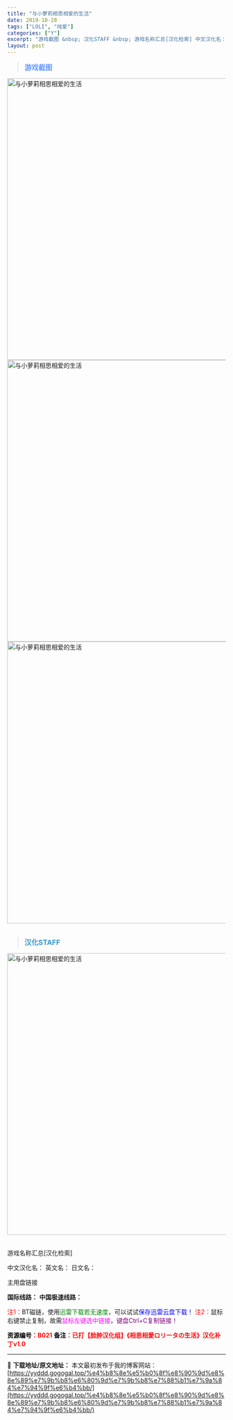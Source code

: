 ```yaml
---
title: "与小萝莉相思相爱的生活"
date: 2019-10-28
tags: ["LOLI", "纯爱"]
categories: ["Y"]
excerpt: "游戏截图 &nbsp; 汉化STAFF &nbsp; 游戏名称汇总[汉化检索] 中文汉化名： 英文名： 日文名： 主用盘链接 国际线路： 中国极速线路： 注1：BT磁链，使用迅雷下载若无速度，可以试试保存迅雷云盘下载！ 注2：鼠标右键禁止复制，故需鼠标左键选中链接，键盘Ctrl+C复制链接！ 资源编&hellip;"
layout: post
---
```


<div>
<blockquote><b><span style="font-size: 12pt; color: #6699ff;">游戏截图</span></b></blockquote>
<div><img title="点击放大" src="https://yyddd.gogogal.top/wp-content/uploads/2025/04/20250430_681204850184e.webp" alt="与小萝莉相思相爱的生活" width="650" /></div>
<div><img title="点击放大" src="https://yyddd.gogogal.top/wp-content/uploads/2025/04/20250430_68120487b9da4.webp" alt="与小萝莉相思相爱的生活" width="650" /></div>
<div><img title="点击放大" src="https://yyddd.gogogal.top/wp-content/uploads/2025/04/20250430_6812048909345.webp" alt="与小萝莉相思相爱的生活" width="650" /></div>
&nbsp;
<blockquote><b><span style="font-size: 12pt; color: #3399cc;">汉化STAFF</span></b></blockquote>
<div><img title="点击放大" src="https://yyddd.gogogal.top/wp-content/uploads/2025/04/20250430_6812048bc08d9.webp" alt="与小萝莉相思相爱的生活" width="650" /></div>
&nbsp;

游戏名称汇总[汉化检索]

中文汉化名：
英文名：
日文名：
</div>
<div class="panel panel-primary">
<div class="panel-heading">主用盘链接</div>
<div class="panel-body">

<b>国际线路：</b>
<b>中国极速线路：</b>


<span style="color: #ff0000;">注1：</span>BT磁链，使用<span style="color: #008000;">迅雷下载若无速度</span>，可以试试<span style="color: #0000ff;">保存迅雷云盘下载！</span>
<span style="color: #ff0000;">注2：</span>鼠标右键禁止复制，故需<span style="color: #ff00ff;">鼠标左键选中链接</span>，<span style="color: #800080;">键盘Ctrl+C复制链接！</span>

</div>
<div class="panel-footer"><span style="color: #ff0000;"><b><span style="color: #000000;">资源编号</span>：B021</b></span>
<span style="color: #ff0000;"><b><span style="color: #000000;">备注</span>：已打【脸肿汉化组】《相思相愛ロリータの生活》汉化补丁v1.0</b></span></div>
</div>

---
📖 **下载地址/原文地址：** 本文最初发布于我的博客网站：[https://yyddd.gogogal.top/%e4%b8%8e%e5%b0%8f%e8%90%9d%e8%8e%89%e7%9b%b8%e6%80%9d%e7%9b%b8%e7%88%b1%e7%9a%84%e7%94%9f%e6%b4%bb/](https://yyddd.gogogal.top/%e4%b8%8e%e5%b0%8f%e8%90%9d%e8%8e%89%e7%9b%b8%e6%80%9d%e7%9b%b8%e7%88%b1%e7%9a%84%e7%94%9f%e6%b4%bb/)
